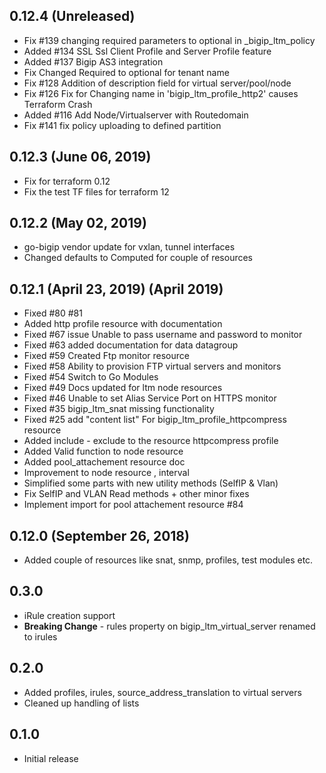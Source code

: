## 0.12.4 (Unreleased)
- Fix #139 changing required parameters to optional in _bigip_ltm_policy
- Added #134 SSL Ssl Client Profile and Server Profile feature
- Added #137 Bigip AS3 integration
- Fix Changed Required to optional for tenant name
- Fix #128 Addition of description field for virtual server/pool/node
- Fix #126 Fix for Changing name in 'bigip_ltm_profile_http2' causes Terraform Crash
- Added #116 Add Node/Virtualserver with Routedomain
- Fix #141 fix policy uploading to defined partition

## 0.12.3 (June 06, 2019)
- Fix for terraform 0.12 
- Fix the test TF files for terraform 12
## 0.12.2 (May 02, 2019)
- go-bigip vendor update for vxlan, tunnel interfaces
- Changed defaults to Computed for couple of resources
## 0.12.1 (April 23, 2019) (April 2019)
- Fixed #80 #81
- Added http profile resource with documentation
- Fixed #67 issue Unable to pass username and password to monitor
- Fixed #63 added documentation for data datagroup
- Fixed #59 Created Ftp monitor resource
- Fixed #58 Ability to provision FTP virtual servers and monitors
- Fixed #54  Switch to Go Modules
- Fixed #49 Docs updated for ltm node resources
- Fixed #46 Unable to set Alias Service Port on HTTPS monitor
- Fixed #35 bigip_ltm_snat missing functionality
- Fixed #25 add "content list" For bigip_ltm_profile_httpcompress resource
- Added include - exclude to the resource httpcompress profile
- Added Valid function to node resource
- Added  pool_attachement resource doc
- Improvement to node resource , interval
- Simplified some parts with new utility methods (SelfIP & Vlan)
- Fix SelfIP and VLAN Read methods + other minor fixes
- Implement import for pool attachement resource #84

## 0.12.0 (September 26, 2018)
- Added couple of resources like snat, snmp, profiles, test modules etc.

## 0.3.0
- iRule creation support
- **Breaking Change** - rules property on bigip_ltm_virtual_server renamed to irules

## 0.2.0

- Added profiles, irules, source_address_translation to virtual servers
- Cleaned up handling of lists

## 0.1.0

- Initial release
